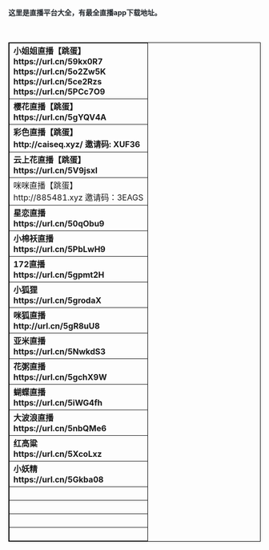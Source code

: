 <p>
	<span style="color:#24292E;font-family:-apple-system, BlinkMacSystemFont, &quot;font-size:16px;background-color:#FFFFFF;"><strong>这里是直播平台大全，有最全直播app下载地址。<br />
<br />
<br />
	<table style="width:100%;" cellpadding="2" cellspacing="0" border="1" bordercolor="#000000">
		<tbody>
			<tr>
				<td>
					<strong>小姐姐直播【跳蛋】<br />
https://url.cn/59kx0R7<br />
https://url.cn/5o2Zw5K<br />
https://url.cn/5ce2Rzs<br />
https://url.cn/5PCc7O9</strong><br />
				</td>
			</tr>
			<tr>
				<td>
					<strong>樱花直播【跳蛋】<br />
https://url.cn/5gYQV4A</strong><br />
				</td>
			</tr>
			<tr>
				<td>
					<strong>彩色直播【跳蛋】<br />
http://caiseq.xyz/ 邀请码: XUF36</strong><br />
				</td>
			</tr>
			<tr>
				<td>
					<strong>云上花直播【跳蛋】<br />
https://url.cn/5V9jsxI</strong><br />
				</td>
			</tr>
			<tr>
				<td>
					咪咪直播【跳蛋】<br />
http://885481.xyz 邀请码：3EAGS<br />
				</td>
			</tr>
			<tr>
				<td>
					<strong>星恋直播<br />
https://url.cn/50qObu9</strong><br />
				</td>
			</tr>
			<tr>
				<td>
					<strong>小棉袄直播<br />
https://url.cn/5PbLwH9</strong><br />
				</td>
			</tr>
			<tr>
				<td>
					<strong>172直播<br />
https://url.cn/5gpmt2H</strong><br />
				</td>
			</tr>
			<tr>
				<td>
					<strong>小狐狸<br />
https://url.cn/5grodaX</strong><br />
				</td>
			</tr>
			<tr>
				<td>
					<strong>咪狐直播<br />
http://url.cn/5gR8uU8</strong><br />
				</td>
			</tr>
			<tr>
				<td>
					<strong>亚米直播<br />
https://url.cn/5NwkdS3</strong><br />
				</td>
			</tr>
			<tr>
				<td>
					<strong>花粥直播<br />
https://url.cn/5gchX9W</strong><br />
				</td>
			</tr>
			<tr>
				<td>
					<strong>蝴蝶直播<br />
https://url.cn/5iWG4fh</strong><br />
				</td>
			</tr>
			<tr>
				<td>
					<strong>大波浪直播<br />
https://url.cn/5nbQMe6</strong><br />
				</td>
			</tr>
			<tr>
				<td>
					<strong>红高粱<br />
https://url.cn/5XcoLxz</strong><br />
				</td>
			</tr>
			<tr>
				<td>
					<strong>小妖精<br />
https://url.cn/5Gkba08</strong><br />
				</td>
			</tr>
			<tr>
				<td>
					<br />
				</td>
			</tr>
			<tr>
				<td>
					<br />
				</td>
			</tr>
			<tr>
				<td>
					<br />
				</td>
			</tr>
			<tr>
				<td>
					<br />
				</td>
			</tr>
		</tbody>
	</table>
</strong></span> 
</p>
<p>
	<br />
</p>
<strong><br />
</strong> 
<p>
	<br />
</p>
